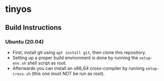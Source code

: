 # tinyos
## Build Instructions
### Ubuntu (20.04)
- First, install git using `apt install git`, then clone this repository.
- Setting up a proper build environment is done by running the `setup-env.sh` shell script as root.
- Afterwards you can install an x86_64 cross-compiler by running `setup-cross.sh` (this one must NOT be run as root).
